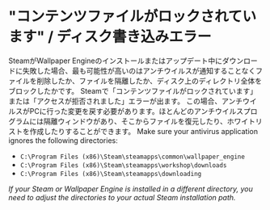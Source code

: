 # "コンテンツファイルがロックされています" / ディスク書き込みエラー

SteamがWallpaper Engineのインストールまたはアップデート中にダウンロードに失敗した場合、最も可能性が高いのはアンチウイルスが通知することなくファイルを削除したか、ファイルを隔離したか、ディスク上のディレクトリ全体をブロックしたかです。 Steamで「コンテンツファイルがロックされています」または「アクセスが拒否されました」エラーが出ます。 この場合、アンチウイルスがPCに行った変更を戻す必要があります。ほとんどのアンチウイルスプログラムには隔離ウィンドウがあり、そこからファイルを復元したり、ホワイトリストを作成したりすることができます。 Make sure your antivirus application ignores the following directories:

* `C:\Program Files (x86)\Steam\steamapps\common\wallpaper_engine`
* `C:\Program Files (x86)\Steam\steamapps\workshop\downloads`
* `C:\Program Files (x86)\Steam\steamapps\downloading`

*If your Steam or Wallpaper Engine is installed in a different directory, you need to adjust the directories to your actual Steam installation path.*
